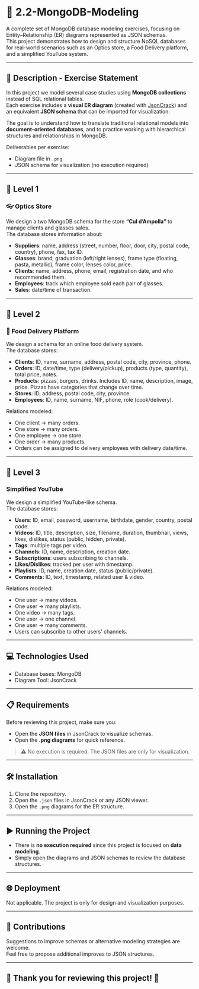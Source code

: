 # 🍃 2.2-MongoDB-Modeling

A complete set of MongoDB database modeling exercises, focusing on Entity–Relationship (ER) diagrams represented as JSON schemas.  
This project demonstrates how to design and structure NoSQL databases for real-world scenarios such as an Optics store, a Food Delivery platform, and a simplified YouTube system.

---

## 📄 Description - Exercise Statement

In this project we model several case studies using **MongoDB collections** instead of SQL relational tables.  
Each exercise includes a **visual ER diagram** (created with [JsonCrack](https://jsoncrack.com)) and an equivalent **JSON schema** that can be imported for visualization.  

The goal is to understand how to translate traditional relational models into **document-oriented databases**, and to practice working with hierarchical structures and relationships in MongoDB.

Deliverables per exercise:
- Diagram file in `.png`
- JSON schema for visualization (no execution required)

---

## 🧾 Level 1

### 👓 Optics Store
We design a two MongoDB schema for the store **“Cul d’Ampolla”** to manage clients and glasses sales.  
The database stores information about:

- **Suppliers**: name, address (street, number, floor, door, city, postal code, country), phone, fax, tax ID.  
- **Glasses**: brand, graduation (left/right lenses), frame type (floating, pasta, metallic), frame color, lenses color, price.  
- **Clients**: name, address, phone, email, registration date, and who recommended them.  
- **Employees**: track which employee sold each pair of glasses.  
- **Sales**: date/time of transaction.

---

## 🍴 Level 2

### 🍕 Food Delivery Platform
We design a schema for an online food delivery system.  
The database stores:

- **Clients**: ID, name, surname, address, postal code, city, province, phone.  
- **Orders**: ID, date/time, type (delivery/pickup), products (type, quantity), total price, notes.  
- **Products**: pizzas, burgers, drinks. Includes ID, name, description, image, price. Pizzas have categories that change over time.  
- **Stores**: ID, address, postal code, city, province.  
- **Employees**: ID, name, surname, NIF, phone, role (cook/delivery).  

Relations modeled:  
- One client → many orders.  
- One store → many orders.  
- One employee → one store.
- One order → many products.   
- Orders can be assigned to delivery employees with delivery date/time.  

---

## 🎦 Level 3

### Simplified YouTube
We design a simplified YouTube-like schema.  
The database stores:

- **Users**: ID, email, password, username, birthdate, gender, country, postal code.  
- **Videos**: ID, title, description, size, filename, duration, thumbnail, views, likes, dislikes, status (public, hidden, private).  
- **Tags**: multiple tags per video.  
- **Channels**: ID, name, description, creation date.  
- **Subscriptions**: users subscribing to channels.  
- **Likes/Dislikes**: tracked per user with timestamp.  
- **Playlists**: ID, name, creation date, status (public/private).  
- **Comments**: ID, text, timestamp, related user & video.  

Relations modeled:  
- One user → many videos.  
- One user → many playlists.  
- One video → many tags. 
- One user → one channel.
- One user → many comments.  
- Users can subscribe to other users’ channels.  

---

## 💻 Technologies Used
- Database bases: MongoDB  
- Diagram Tool: JsonCrack  

---

## 📋 Requirements
Before reviewing this project, make sure you:  
- Open the **JSON files** in JsonCrack to visualize schemas.  
- Open the **.png diagrams** for quick reference.  

> ⚠️ No execution is required. The JSON files are only for visualization.

---

## 🛠️ Installation
1. Clone the repository. 
2. Open the `.json` files in JsonCrack or any JSON viewer.  
3. Open the `.png` diagrams for the ER structure.  

---

## ▶️ Running the Project
- There is **no execution required** since this project is focused on **data modeling**.  
- Simply open the diagrams and JSON schemas to review the database structures.  

---

## 🌐 Deployment
Not applicable. The project is only for design and visualization purposes.  

---

## 🤝 Contributions
Suggestions to improve schemas or alternative modeling strategies are welcome.  
Feel free to propose additional improves to JSON structures.  

---

## 🙏 **Thank you for reviewing this project!** 🚀  

